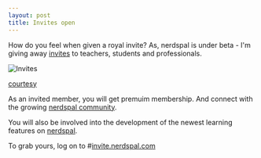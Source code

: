 ```yaml
---
layout: post
title: Invites open
---
```


How do you feel when given a royal invite? As, nerdspal is under beta - I'm giving away [invites](http://invite.nerdspal.com/) to teachers, students and professionals.

![Invites](http://cdn.meme.am/instances/400x/55762817.jpg)

[courtesy](http://memegenerator.net/instance/55762817)

As an invited member, you will get premuim membership. And connect with the growing [nerdspal community](https://nerdspal.com/Account/League).

You will also be involved into the development of the newest learning features on [nerdspal](https://nerdspal.com/).

To grab yours, log on to 
#[invite.nerdspal.com](http://invite.nerdspal.com/)
